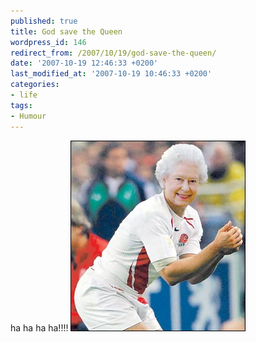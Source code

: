 ```yaml
---
published: true
title: God save the Queen
wordpress_id: 146
redirect_from: /2007/10/19/god-save-the-queen/
date: '2007-10-19 12:46:33 +0200'
last_modified_at: '2007-10-19 10:46:33 +0200'
categories:
- life
tags:
- Humour
---
```

ha ha ha ha!!!!
<img src='/assets/images/uploads/2007/10/queen.jpg' alt='The Queen&acirc;&euro;&brvbar; hahaha' />
